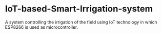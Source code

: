 # IoT-based-Smart-Irrigation-system
A system controlling the irrigation of the field using IoT technology in which ESP8266 is used as microcontroller.
